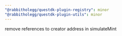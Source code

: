 ```yaml
---
"@rabbitholegg/questdk-plugin-registry": minor
"@rabbitholegg/questdk-plugin-utils": minor
---
```


remove references to creator address in simulateMint

